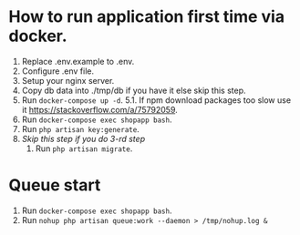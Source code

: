 # How to run application first time via docker.

1. Replace .env.example to .env.
2. Configure .env file.
3. Setup your nginx server.
4. Copy db data into ./tmp/db if you have it else skip this step.
5. Run `docker-compose up -d`.
5.1. If npm download packages too slow use it https://stackoverflow.com/a/75792059.
6. Run `docker-compose exec shopapp bash`.
7. Run `php artisan key:generate`.
8. *Skip this step if you do 3-rd step*
    1. Run `php artisan migrate`.

# Queue start

1. Run `docker-compose exec shopapp bash`.
2. Run `nohup php artisan queue:work --daemon > /tmp/nohup.log &`
